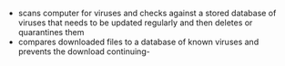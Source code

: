 - scans computer for viruses and checks against a stored database of viruses that needs to be updated regularly and then deletes or quarantines them
- compares downloaded files to a database of known viruses and prevents the download continuing- 